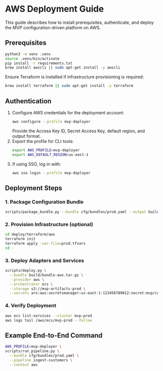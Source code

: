 # AWS Deployment Guide

This guide describes how to install prerequisites, authenticate, and deploy the MVP configuration-driven platform on AWS.

## Prerequisites

```bash
python3 -m venv .venv
source .venv/bin/activate
pip install -r requirements.txt
brew install awscli || sudo apt-get install -y awscli
```

Ensure Terraform is installed if infrastructure provisioning is required:

```bash
brew install terraform || sudo apt-get install -y terraform
```

## Authentication

1. Configure AWS credentials for the deployment account:
   ```bash
   aws configure --profile mvp-deployer
   ```
   Provide the Access Key ID, Secret Access Key, default region, and output format.
2. Export the profile for CLI tools:
   ```bash
   export AWS_PROFILE=mvp-deployer
   export AWS_DEFAULT_REGION=us-east-1
   ```
3. If using SSO, log in with:
   ```bash
   aws sso login --profile mvp-deployer
   ```

## Deployment Steps

### 1. Package Configuration Bundle

```bash
scripts/package_bundle.py --bundle cfg/bundles/prod.yaml --output build/bundle-aws.tar.gz
```

### 2. Provision Infrastructure (optional)

```bash
cd deploy/terraform/aws
terraform init
terraform apply -var-file=prod.tfvars
cd -
```

### 3. Deploy Adapters and Services

```bash
scripts/deploy.py \
  --bundle build/bundle-aws.tar.gz \
  --provider aws \
  --orchestrator ecs \
  --storage s3://mvp-artifacts-prod \
  --secrets arn:aws:secretsmanager:us-east-1:123456789012:secret:mvp/config
```

### 4. Verify Deployment

```bash
aws ecs list-services --cluster mvp-prod
aws logs tail /aws/ecs/mvp-prod --follow
```

## Example End-to-End Command

```bash
AWS_PROFILE=mvp-deployer \
scripts/run_pipeline.py \
  --bundle cfg/bundles/prod.yaml \
  --pipeline ingest-customers \
  --context aws
```
